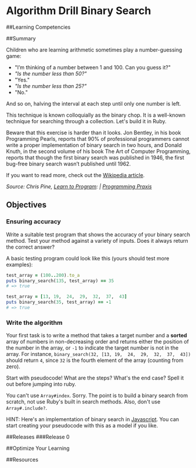 # Algorithm Drill Binary Search 
 
##Learning Competencies 

##Summary 

 Children who are learning arithmetic sometimes play a number-guessing game: 
  
- "I’m thinking of a number between 1 and 100. Can you guess it?" 
- *"Is the number less than 50?"*
- "Yes." 
- *"Is the number less than 25?"*
- "No." 

And so on, halving the interval at each step until only one number is left. 

This technique is known colloquially as the binary chop.  It is a well-known technique for searching through a collection.  Let's build it in Ruby.

Beware that this exercise is harder than it looks. Jon Bentley, in his book Programming Pearls, reports that 90% of professional programmers cannot write a proper implementation of binary search in two hours, and Donald Knuth, in the second volume of his book The Art of Computer Programming, reports that though the first binary search was published in 1946, the first bug-free binary search wasn’t published until 1962.

If you want to read more, check out the [Wikipedia article](http://en.wikipedia.org/wiki/Binary_search_algorithm).

<cite>Source: Chris Pine, [Learn to Program](http://pine.fm/LearnToProgram/): | [Programming Praxis](http://programmingpraxis.com/2009/03/23/binary-search/)</cite>

## Objectives



### Ensuring accuracy

Write a suitable test program that shows the accuracy of your binary search method.  Test your method against a variety of inputs.  Does it always return the correct answer?

A basic testing program could look like this (yours should test more examples):

```ruby
test_array = (100..200).to_a
puts binary_search(135, test_array) == 35
# => true

test_array = [13, 19,  24,  29,  32,  37,  43]
puts binary_search(35, test_array) == -1
# => true
```

### Write the algorithm

Your first task is to write a method that takes a target number and a **sorted** array of numbers in non-decreasing order and returns either the position of the number in the array, or `-1` to indicate the target number is not in the array.  For instance, `binary_search(32, [13, 19,  24,  29,  32,  37,  43])` should return `4`, since `32` is the fourth element of the array (counting from zero).

Start with pseudocode!  What are the steps?  What's the end case?  Spell it out before jumping into ruby.

You can't use `Array#index`.  Sorry.  The point is to build a binary search from scratch, not use Ruby's built in search methods.  Also, don't use `Array#.include?`.

HINT: Here's an implementation of binary search in [Javascript](http://codereview.stackexchange.com/questions/5363/efficient-binary-search).  You can start creating your pseudocode with this as a model if you like.
 

##Releases
###Release 0 

##Optimize Your Learning 

##Resources